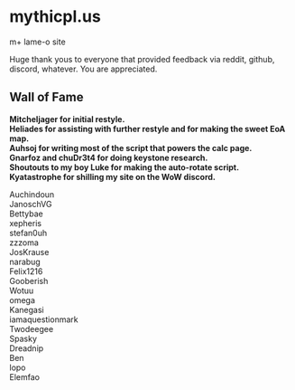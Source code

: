 # mythicpl.us
m+ lame-o site

Huge thank yous to everyone that provided feedback via reddit, github, discord, whatever. 
You are appreciated.
 
## Wall of Fame

**Mitcheljager for initial restyle.**<br>
**Heliades for assisting with further restyle and for making the sweet EoA map.**<br>
**Auhsoj for writing most of the script that powers the calc page.**<br>
**Gnarfoz and chuDr3t4 for doing keystone research.**<br>
**Shoutouts to my boy Luke for making the auto-rotate script.**<br>
**Kyatastrophe for shilling my site on the WoW discord.**<br>

Auchindoun  <br>
JanoschVG <br>
Bettybae <br>
xepheris <br>
stefan0uh <br>
zzzoma <br>
JosKrause <br>
narabug <br>
Felix1216 <br>
Gooberish <br>
Wotuu <br>
omega <br>
Kanegasi <br>
iamaquestionmark <br>
Twodeegee <br>
Spasky <br>
Dreadnip <br>
Ben <br>
lopo <br>
Elemfao <br>
